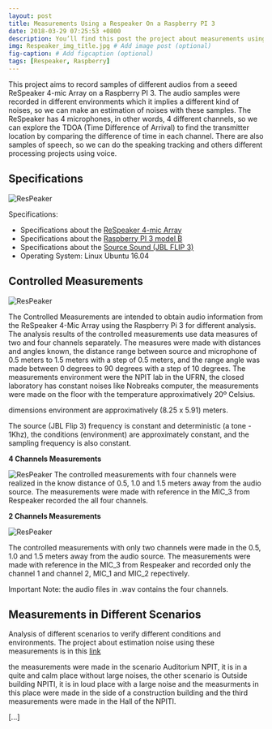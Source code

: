 ```yaml
---
layout: post
title: Measurements Using a Respeaker On a Raspberry PI 3
date: 2018-03-29 07:25:53 +0800
description: You’ll find this post the project about measurements using a ResPeaker on a Raspberry PI 3 # Add post description (optional)
img: Respeaker_img_title.jpg # Add image post (optional)
fig-caption: # Add figcaption (optional)
tags: [Respeaker, Raspberry]
---
```


This project aims to record samples of different audios from a seeed ReSpeaker 4-mic Array on a Raspberry PI 3. The audio samples were recorded in different environments which it implies a different kind of noises, so we can make an estimation of noises with these samples.
The ReSpeaker has 4 microphones, in other words, 4 different channels, so we can explore the TDOA (Time Difference of Arrival) to find the transmitter location by comparing the difference of time in each channel. There are also samples of speech, so we can do the speaking tracking and others different processing projects using voice.


## Specifications
![ResPeaker]({{site.baseurl}}/assets/img/ReSpeaker_box.jpg)

Specifications:
* Specifications about the <a href="http://wiki.seeedstudio.com/ReSpeaker_4_Mic_Array_for_Raspberry_Pi/">ReSpeaker 4-mic Array </a>
* Specifications about the <a href="https://www.raspberrypi.org/products/raspberry-pi-3-model-b/">Raspberry PI 3 model B </a> 
* Specifications about the <a href="https://www.jbl.com/flip/JBL+FLIP+III.html?cgid=flip&dwvar_JBL%20FLIP%20III_color=Black-GLOBAL-Current">Source Sound (JBL FLIP 3) </a> 
* Operating System: Linux Ubuntu 16.04


## Controlled Measurements

![ResPeaker]({{site.baseurl}}/assets/img/controlled_measurements.jpg)

The Controlled Measurements are intended to obtain audio information from the ReSpeaker 4-Mic Array using the Raspberry Pi 3 for different analysis. The analysis results of the controlled measurements use data measures of two and four channels separately. The measures were made with distances and angles known, the distance range between source and microphone of 0.5 meters to 1.5 meters with a step of 0.5 meters, and the range angle was made between 0 degrees to 90 degrees with a step of 10 degrees.
The measurements environment were the NPIT lab in the UFRN, the closed laboratory has constant noises like Nobreaks computer, the measurements were made on the floor with the temperature approximatively 20º Celsius.

dimensions environment are approximatively (8.25 x 5.91) meters.

The source (JBL Flip 3) frequency is constant and deterministic (a tone - 1Khz), the conditions (environment) are approximately constant, and the sampling frequency is also constant.

<b>4 Channels Measurements </b>

![ResPeaker]({{site.baseurl}}/assets/img/measurements_4_channels.png)
The controlled measurements with four channels were realized in the know distance of 0.5, 1.0 and 1.5 meters away from the audio source. The measurements were made with reference in the MIC_3 from Respeaker recorded the all four channels.


<b>2 Channels Measurements </b>

![ResPeaker]({{site.baseurl}}/assets/img/measurement_2channel.png)

The controlled measurements with only two channels were made in the 0.5, 1.0 and 1.5 meters away from the audio source. The measurements were made with reference in the MIC_3 from Respeaker and recorded only the channel 1 and channel 2, MIC_1 and MIC_2 repectively.

Important Note: the audio files in .wav contains the four channels.


## Measurements in Different Scenarios

Analysis of different scenarios to verify different conditions and environments. 
The project about estimation noise using these measurements is in this <a href="">link</a>

the measurements were made in the scenario Auditorium NPIT, it is in a quite and calm place without large noises, the other scenario is Outside building NPITI, it is in loud place with a large noise and the measurments in this place were made in the side of a construction building and the third measurements were made in the Hall of the NPITI.

[...]





